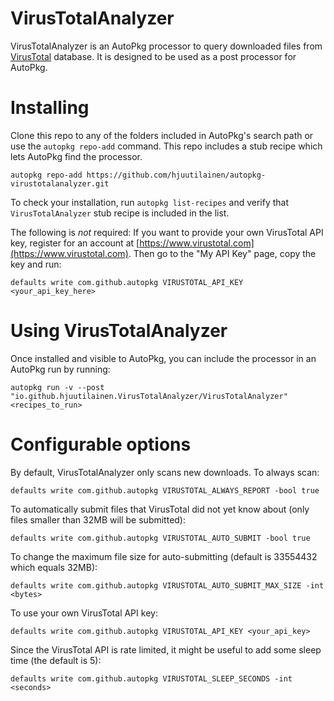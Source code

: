 # VirusTotalAnalyzer

VirusTotalAnalyzer is an AutoPkg processor to query downloaded files from [VirusTotal](https://www.virustotal.com) database. It is designed to be used as a post processor for AutoPkg.


# Installing

Clone this repo to any of the folders included in AutoPkg's search path or use the `autopkg repo-add` command. This repo includes a stub recipe which lets AutoPkg find the processor.

    autopkg repo-add https://github.com/hjuutilainen/autopkg-virustotalanalyzer.git

To check your installation, run `autopkg list-recipes` and verify that `VirusTotalAnalyzer` stub recipe is included in the list.

The following is _not_ required: If you want to provide your own VirusTotal API key, register for an account at [https://www.virustotal.com](https://www.virustotal.com). Then go to the "My API Key" page, copy the key and run:

    defaults write com.github.autopkg VIRUSTOTAL_API_KEY <your_api_key_here>


# Using VirusTotalAnalyzer

Once installed and visible to AutoPkg, you can include the processor in an AutoPkg run by running:

    autopkg run -v --post "io.github.hjuutilainen.VirusTotalAnalyzer/VirusTotalAnalyzer" <recipes_to_run>


# Configurable options

By default, VirusTotalAnalyzer only scans new downloads. To always scan:

    defaults write com.github.autopkg VIRUSTOTAL_ALWAYS_REPORT -bool true

To automatically submit files that VirusTotal did not yet know about (only files smaller than 32MB will be submitted):

    defaults write com.github.autopkg VIRUSTOTAL_AUTO_SUBMIT -bool true

To change the maximum file size for auto-submitting (default is 33554432 which equals 32MB):

    defaults write com.github.autopkg VIRUSTOTAL_AUTO_SUBMIT_MAX_SIZE -int <bytes>

To use your own VirusTotal API key:

    defaults write com.github.autopkg VIRUSTOTAL_API_KEY <your_api_key>

Since the VirusTotal API is rate limited, it might be useful to add some sleep time (the default is 5):

    defaults write com.github.autopkg VIRUSTOTAL_SLEEP_SECONDS -int <seconds>

